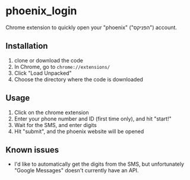 # phoenix_login
Chrome extension to quickly open your "phoenix" ("הפניקס") account.

## Installation

 1. clone or download the code
 2. In Chrome, go to `chrome://extensions/`
 3. Click "Load Unpacked"
 4. Choose the directory where the code is downloaded

## Usage
1. Click on the chrome extension
2. Enter your phone number and ID (first time only), and hit "start!"
3. Wait for the SMS, and enter digits
4. Hit "submit", and the phoenix website will be opened

## Known issues

 - I'd like to automatically get the digits from the SMS, but unfortunately "Google Messages" doesn't currently have an API.
